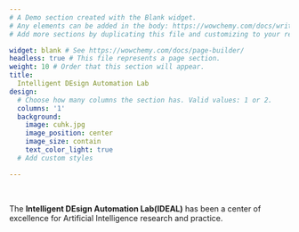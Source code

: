 ```yaml
---
# A Demo section created with the Blank widget.
# Any elements can be added in the body: https://wowchemy.com/docs/writing-markdown-latex/
# Add more sections by duplicating this file and customizing to your requirements.

widget: blank # See https://wowchemy.com/docs/page-builder/
headless: true # This file represents a page section.
weight: 10 # Order that this section will appear.
title:
  Intelligent DEsign Automation Lab
design:
  # Choose how many columns the section has. Valid values: 1 or 2.
  columns: '1'
  background:
    image: cuhk.jpg
    image_position: center
    image_size: contain
    text_color_light: true
  # Add custom styles

---
```


<br>

The **Intelligent DEsign Automation Lab(IDEAL)** has been a center of excellence for Artificial Intelligence research and practice.
